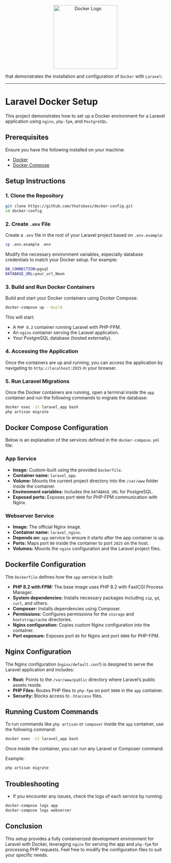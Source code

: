 <p align="center">
  <img src="https://www.docker.com/wp-content/uploads/2022/03/Moby-logo.png" alt="Docker Logo" width="200"/>
</p>


that demonstrates the installation and configuration of `Docker` with `Laravel`:

---

# Laravel Docker Setup

This project demonstrates how to set up a Docker environment for a Laravel application using `nginx`, `php-fpm`, and `PostgreSQL`.

## Prerequisites

Ensure you have the following installed on your machine:
- [Docker](https://www.docker.com/products/docker-desktop)
- [Docker Compose](https://docs.docker.com/compose/install/)

## Setup Instructions

### 1. Clone the Repository

```bash
git clone https://github.com/thatsbass/docker-config.git
cd docker-config
```

### 2. Create `.env` File

Create a `.env` file in the root of your Laravel project based on `.env.example`:

```bash
cp .env.example .env
```

Modify the necessary environment variables, especially database credentials to match your Docker setup. For example:

```bash
DB_CONNECTION=pgsql
DATABASE_URL=your_url_Neon
```

### 3. Build and Run Docker Containers

Build and start your Docker containers using Docker Compose:

```bash
docker-compose up --build
```

This will start:
- A `PHP 8.2` container running Laravel with PHP-FPM.
- An `nginx` container serving the Laravel application.
- Your PostgreSQL database (hosted externally).

### 4. Accessing the Application

Once the containers are up and running, you can access the application by navigating to `http://localhost:2025` in your browser.

### 5. Run Laravel Migrations

Once the Docker containers are running, open a terminal inside the `app` container and run the following commands to migrate the database:

```bash
docker exec -it laravel_app bash
php artisan migrate
```

## Docker Compose Configuration

Below is an explanation of the services defined in the `docker-compose.yml` file:

### App Service
- **Image:** Custom-built using the provided `Dockerfile`.
- **Container name:** `laravel_app`.
- **Volume:** Mounts the current project directory into the `/var/www` folder inside the container.
- **Environment variables:** Includes the `DATABASE_URL` for PostgreSQL.
- **Exposed ports:** Exposes port `9000` for PHP-FPM communication with Nginx.

### Webserver Service
- **Image:** The official Nginx image.
- **Container name:** `laravel_nginx`.
- **Depends on:** `app` service to ensure it starts after the app container is up.
- **Ports:** Maps port `80` inside the container to port `2025` on the host.
- **Volumes:** Mounts the `nginx` configuration and the Laravel project files.

## Dockerfile Configuration

The `Dockerfile` defines how the `app` service is built:
- **PHP 8.2 with FPM:** The base image uses PHP 8.2 with FastCGI Process Manager.
- **System dependencies:** Installs necessary packages including `zip`, `gd`, `curl`, and others.
- **Composer:** Installs dependencies using Composer.
- **Permissions:** Configures permissions for the `storage` and `bootstrap/cache` directories.
- **Nginx configuration:** Copies custom Nginx configuration into the container.
- **Port exposure:** Exposes port `80` for Nginx and port `9000` for PHP-FPM.

## Nginx Configuration

The Nginx configuration (`nginx/default.conf`) is designed to serve the Laravel application and includes:
- **Root:** Points to the `/var/www/public` directory where Laravel’s public assets reside.
- **PHP Files:** Routes PHP files to `php-fpm` on port `9000` in the `app` container.
- **Security:** Blocks access to `.htaccess` files.

## Running Custom Commands

To run commands like `php artisan` or `composer` inside the `app` container, use the following command:

```bash
docker exec -it laravel_app bash
```

Once inside the container, you can run any Laravel or Composer command.

Example:

```bash
php artisan migrate
```

## Troubleshooting

- If you encounter any issues, check the logs of each service by running:

```bash
docker-compose logs app
docker-compose logs webserver
```

## Conclusion

This setup provides a fully containerized development environment for Laravel with Docker, leveraging `nginx` for serving the app and `php-fpm` for processing PHP requests. Feel free to modify the configuration files to suit your specific needs.

